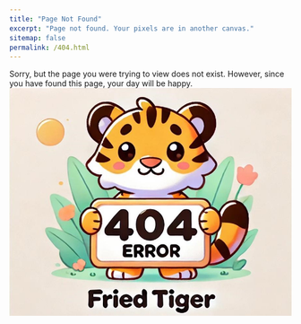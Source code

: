 ```yaml
---
title: "Page Not Found"
excerpt: "Page not found. Your pixels are in another canvas."
sitemap: false
permalink: /404.html
---
```


Sorry, but the page you were trying to view does not exist.
However, since you have found this page, your day will be happy.
<img src="/assets/images/404error.jpg">
<style>
    img { display : block;
    margin : auto;}
</style>